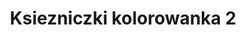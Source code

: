 ---
title: Ksiezniczki kolorowanka 2
description: Kolorowanka Ksiezniczki - wariant 2
canonical: /dla-dziewczynek/ksiezniczki
variant_of: ksiezniczki
tags:
- dla-dziewczynek
- ksiezniczki
---